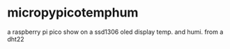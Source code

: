 # micropypicotemphum
a raspberry pi pico show on a ssd1306 oled display temp. and humi. from a dht22
